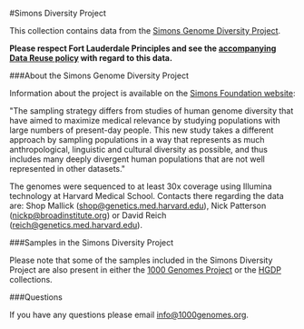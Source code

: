 #Simons Diversity Project

This collection contains data from the [Simons Genome Diversity Project](https://www.simonsfoundation.org/life-sciences/simons-genome-diversity-project-dataset/).

**Please respect Fort Lauderdale Principles and see the [accompanying Data Reuse policy](https://github.com/igsr/1000Genomes_data_indexes/blob/master/data_collections/simons_diversity_data/README_Simons_diversity_datareuse_statement.md) with regard to this data.**

###About the Simons Genome Diversity Project

Information about the project is available on the [Simons Foundation website](https://www.simonsfoundation.org/life-sciences/simons-genome-diversity-project-dataset/):

"The sampling strategy differs from studies of human genome diversity that have aimed to maximize medical relevance by studying populations with large numbers of present-day people. This new study takes a different approach by sampling populations in a way that represents as much anthropological, linguistic and cultural diversity as possible, and thus includes many deeply divergent human populations that are not well represented in other datasets."

The genomes were sequenced to at least 30x coverage using Illumina technology at Harvard Medical School. Contacts there regarding the data are: Shop Mallick (shop@genetics.med.harvard.edu), Nick Patterson (nickp@broadinstitute.org) or David Reich (reich@genetics.med.harvard.edu).

###Samples in the Simons Diversity Project

Please note that some of the samples included in the Simons Diversity Project are also present in either the [1000 Genomes Project](http://ftp.1000genomes.ebi.ac.uk/vol1/ftp/data_collections/1000_genomes_project/) or the [HGDP](https://github.com/igsr/1000Genomes_data_indexes/blob/master/data_collections/HGDP/README_HGDP.md) collections.

###Questions

If you have any questions please email info@1000genomes.org.



